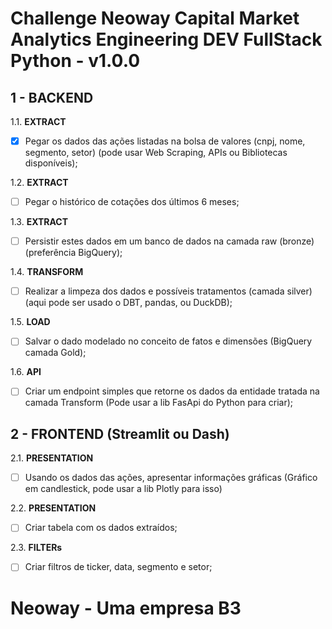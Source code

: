 # Challenge Neoway Capital Market Analytics Engineering DEV FullStack Python - v1.0.0

## 1 - BACKEND

1.1. **EXTRACT**
- [X] Pegar os dados das ações listadas na bolsa de valores (cnpj, nome, segmento, setor) (pode usar Web Scraping, APIs ou Bibliotecas disponíveis);

1.2. **EXTRACT** 
- [ ] Pegar o histórico de cotações dos últimos 6 meses;

1.3. **EXTRACT**
- [ ] Persistir estes dados em um banco de dados na camada raw (bronze) (preferência BigQuery);

1.4. **TRANSFORM**
- [ ] Realizar a limpeza dos dados e possíveis tratamentos (camada silver) (aqui pode ser usado o DBT, pandas, ou DuckDB);

1.5. **LOAD**
- [ ] Salvar o dado modelado no conceito de fatos e dimensões (BigQuery camada Gold);

1.6. **API**
- [ ] Criar um endpoint simples que retorne os dados da entidade tratada na camada Transform (Pode usar a lib FasApi do Python para criar);

## 2 - FRONTEND (Streamlit ou Dash)

2.1. **PRESENTATION** 
- [ ] Usando os dados das ações, apresentar informações gráficas (Gráfico em candlestick, pode usar a lib Plotly para isso)

2.2. **PRESENTATION**
- [ ] Criar tabela com os dados extraídos;


2.3. **FILTERs**
- [ ] Criar filtros de ticker, data, segmento e setor;


# Neoway - Uma empresa B3
